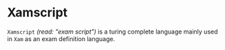 # Xamscript

`Xamscript` *(read: "exam script")* is a turing complete language mainly used in `Xam` as an exam definition language.
